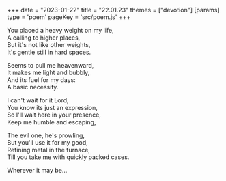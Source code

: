 +++
date = "2023-01-22"
title = "22.01.23"
themes = ["devotion"]
[params]
  type = 'poem'
  pageKey = 'src/poem.js'
+++

You placed a heavy weight on my life,  
A calling to higher places,  
But it's not like other weights,  
It's gentle still in hard spaces.  
  
Seems to pull me heavenward,  
It makes me light and bubbly,  
And its fuel for my days:  
A basic necessity.  
  
I can't wait for it Lord,  
You know its just an expression,  
So I'll wait here in your presence,  
Keep me humble and escaping,  
  
The evil one, he's prowling,  
But you'll use it for my good,  
Refining metal in the furnace,  
Till you take me with quickly packed cases.  
  
Wherever it may be...
